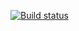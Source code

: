 [![Build status](https://ci.appveyor.com/api/projects/status/w5v3j07nl7ie7qab?svg=true)](https://ci.appveyor.com/project/EliseevG787/aqa-1-2-1)